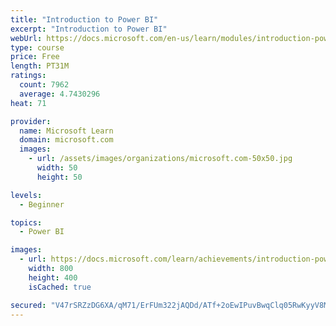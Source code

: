 ```yaml
---
title: "Introduction to Power BI"
excerpt: "Introduction to Power BI"
webUrl: https://docs.microsoft.com/en-us/learn/modules/introduction-power-bi/
type: course
price: Free
length: PT31M
ratings:
  count: 7962
  average: 4.7430296
heat: 71

provider:
  name: Microsoft Learn
  domain: microsoft.com
  images:
    - url: /assets/images/organizations/microsoft.com-50x50.jpg
      width: 50
      height: 50

levels:
  - Beginner

topics:
  - Power BI

images:
  - url: https://docs.microsoft.com/learn/achievements/introduction-power-bi-social.png
    width: 800
    height: 400
    isCached: true

secured: "V47rSRZzDG6XA/qM71/ErFUm322jAQDd/ATf+2oEwIPuvBwqClq05RwKyyV8Ml4nkFWRcknNXYdbnyN9v7P7tRwisNCDDZ/EixZpx0mDh0l03Ga76WSIKCTv1X1LawXlbgTMAqWSG6Fg97eFcFz1ZzjTksZLUyeV7faPgch6y7zziSuuYD951F3gCI9DXLERK/Ed3zGFdL7+3488GnYDRi9m9LZDfbtRP5cC9ijqM5l/fG0BfV0Bk5ktwD6Al+rGmrZIaXL3Ic3aeu8PoLZ1R/+qIDdsPYr0cKtGk4p9sxlgbNBsZ+HMtZZB/4yfqHP8IyI9rUT+FGRbpQEOWvN8B3NCDZjOXj0isnaWSaXDf7gICnFhpPScImpz9FyasQ0Yu/ydClGDjM0qmeC7XP/ylj0GzDPFjsHxXlftzCTl+ng=;3MP6+YjmdtPDaDP1Q/O+1A=="
---
```



